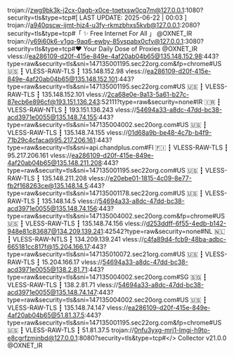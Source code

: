 trojan://zwg9bk3k-j2cx-0agb-x0ce-tqetxsw0cq7m@127.0.0.1:1080?security=tls&type=tcp#[ LAST UPDATE: 2025-06-22 | 00:03 ]
trojan://a940qscw-ijmt-hjz4-u3fy-rkmzbhxs5kvb@127.0.0.1:2080?security=tls&type=tcp#「 ✨ Free Internet For All 」 @OXNET_IR
trojan://v69i60k6-v1gq-9aq6-ewby-85vspabx0cfv@127.0.0.1:3080?security=tls&type=tcp#❤️ Your Daily Dose of Proxies @OXNET_IR
vless://ea286109-d20f-415e-849e-4af20ab04b65@135.148.152.98:443?type=raw&security=tls&sni=147135001195.sec22org.com&fp=chrome#US 🇺🇸 ┇ VLESS-RAW-TLS ┇ 135.148.152.98
vless://ea286109-d20f-415e-849e-4af20ab04b65@135.148.152.101:443?type=raw&security=tls&sni=147135001195.sec22org.com#US 🇺🇸 ┇ VLESS-RAW-TLS ┇ 135.148.152.101
vless://2ca68e0e-9a13-5a61-b27c-87ecb6e896cf@193.151.136.243:52111?type=raw&security=none#IR 🇮🇷 ┇ VLESS-RAW-NTLS ┇ 193.151.136.243
vless://54694a33-a8dc-47dd-bc38-acd3971e0055@135.148.74.155:443?type=raw&security=tls&sni=147135004002.sec20org.com#US 🇺🇸 ┇ VLESS-RAW-TLS ┇ 135.148.74.155
vless://01d68a9b-be48-4c7b-b4f9-71b29c4cfaca@95.217.206.161:443?type=raw&security=tls&sni=api.chandplus.com#FI 🇫🇮 ┇ VLESS-RAW-TLS ┇ 95.217.206.161
vless://ea286109-d20f-415e-849e-4af20ab04b65@135.148.211.208:443?type=raw&security=tls&sni=147135001195.sec22org.com#US 🇺🇸 ┇ VLESS-RAW-TLS ┇ 135.148.211.208
vless://e20ebe01-1815-4c09-8e77-fb2f168263ce@135.148.14.5:443?type=raw&security=tls&sni=147135001178.sec22org.com#US 🇺🇸 ┇ VLESS-RAW-TLS ┇ 135.148.14.5
vless://54694a33-a8dc-47dd-bc38-acd3971e0055@135.148.74.156:443?type=raw&security=tls&sni=147135004002.sec20org.com&fp=chrome#US 🇺🇸 ┇ VLESS-RAW-TLS ┇ 135.148.74.156
vless://d253ddff-6f55-4edb-b142-948e81c83687@134.209.139.241:42542?type=raw&security=none#NL 🇳🇱 ┇ VLESS-RAW-NTLS ┇ 134.209.139.241
vless://c4fa89d4-fcb9-48ba-adbc-665181cc817f@15.204.166.17:443?type=raw&security=tls&sni=147135010072.sec21org.com#US 🇺🇸 ┇ VLESS-RAW-TLS ┇ 15.204.166.17
vless://54694a33-a8dc-47dd-bc38-acd3971e0055@138.2.81.71:443?type=raw&security=tls&sni=147135004002.sec20org.com#SG 🇸🇬 ┇ VLESS-RAW-TLS ┇ 138.2.81.71
vless://54694a33-a8dc-47dd-bc38-acd3971e0055@135.148.74.147:443?type=raw&security=tls&sni=147135004002.sec20org.com#US 🇺🇸 ┇ VLESS-RAW-TLS ┇ 135.148.74.147
vless://ea286109-d20f-415e-849e-4af20ab04b65@51.81.37.5:443?type=raw&security=tls&sni=147135001195.sec22org.com&fp=chrome#US 🇺🇸 ┇ VLESS-RAW-TLS ┇ 51.81.37.5
trojan://0nfu3yxg-mrj1-lmgi-h9to-e8cgrfzmjnbd@127.0.0.1:8080?security=tls&type=tcp#</> Collector v21.0.0 @OXNET_IR